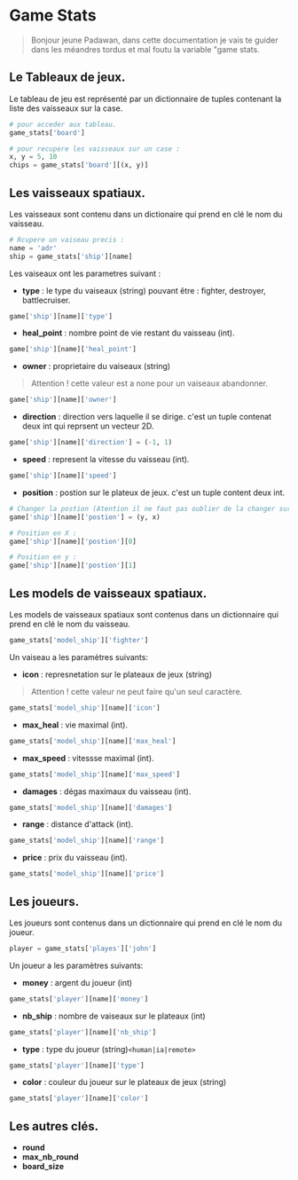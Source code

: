 # Game Stats
> Bonjour jeune Padawan, dans cette documentation je vais te guider dans les méandres tordus et mal foutu la variable "game stats.

## Le Tableaux de jeux.
Le tableau de jeu est représenté par un dictionnaire de tuples contenant la liste des vaisseaux sur la case.

```python
# pour acceder aux tableau.
game_stats['board']

# pour recupere les vaisseaux sur un case :
x, y = 5, 10
chips = game_stats['board'][(x, y)]
```

## Les vaisseaux spatiaux.
Les vaisseaux sont contenu dans un dictionaire qui prend en clé le nom du vaisseau.

```python
# Rcupere un vaiseau precis :
name = 'adr'
ship = game_stats['ship'][name]
```

Les vaiseaux ont les parametres suivant :
- **type** : le type du vaiseaux (string) pouvant être : fighter, destroyer, battlecruiser.
```python
game['ship'][name]['type']
```

- **heal_point** : nombre point de vie restant du vaisseau (int).
```python
game['ship'][name]['heal_point']
```

- **owner** : proprietaire du vaiseaux (string)

> Attention ! cette valeur est a none pour un vaiseaux abandonner.

```python
game['ship'][name]['owner']
```

- **direction** : direction vers laquelle il se dirige. c'est un tuple contenat deux int qui reprsent un vecteur 2D.
```python
game['ship'][name]['direction'] = (-1, 1)
```

- **speed** : represent la vitesse du vaisseau (int).
```python
game['ship'][name]['speed']
```

- **position** : postion sur le plateux de jeux. c'est un tuple content deux int.
```python
# Changer la postion (Atention il ne faut pas oublier de la changer sur le plateau de jeu !):
game['ship'][name]['postion'] = (y, x)

# Position en X :
game['ship'][name]['postion'][0]

# Position en y :
game['ship'][name]['postion'][1]
```

## Les models de vaisseaux spatiaux.
Les models de vaisseaux spatiaux sont contenus dans un dictionnaire qui prend en clé le nom du vaisseau.
```python
game_stats['model_ship']['fighter']
```

Un vaiseau a les paramètres suivants:
- **icon** : represnetation sur le plateaux de jeux (string)

> Attention ! cette valeur ne peut faire qu'un seul caractère.

```python
game_stats['model_ship'][name]['icon']
```
- **max_heal** : vie maximal (int).
```python
game_stats['model_ship'][name]['max_heal']
```
- **max_speed** : vitessse maximal (int).
```python
game_stats['model_ship'][name]['max_speed']
```
- **damages** : dégas maximaux du vaisseau (int).
```python
game_stats['model_ship'][name]['damages']
```
- **range** : distance d'attack (int).
```python
game_stats['model_ship'][name]['range']
```

- **price** : prix du vaisseau (int).
```python
game_stats['model_ship'][name]['price']
```

## Les joueurs.
Les joueurs sont contenus dans un dictionnaire qui prend en clé le nom du joueur.
```python
player = game_stats['playes']['john']
```

Un joueur a les paramètres suivants:
- **money** : argent du joueur (int)
```python
game_stats['player'][name]['money']
```
- **nb_ship** : nombre de vaiseaux sur le plateaux (int)
```python
game_stats['player'][name]['nb_ship']
```
- **type** : type du joueur (string)```<human|ia|remote>```
```python
game_stats['player'][name]['type']
```
- **color** : couleur du joueur sur le plateaux de jeux (string)
```python
game_stats['player'][name]['color']
```

## Les autres clés.
- **round**
- **max_nb_round**
- **board_size**
